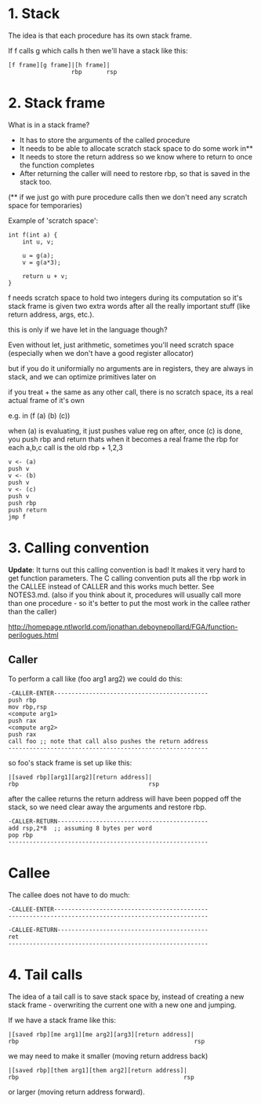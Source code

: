 # 1. Stack

The idea is that each procedure has its own stack frame.

If f calls g which calls h then we'll have a stack like this:

```
[f frame][g frame]|[h frame]|
                  rbp       rsp
```

# 2. Stack frame

What is in a stack frame?

* It has to store the arguments of the called procedure
* It needs to be able to allocate scratch stack space to do some work in**
* It needs to store the return address so we know where to return to once the function completes
* After returning the caller will need to restore rbp, so that is saved in the stack too.

(** if we just go with pure procedure calls then we don't need any scratch space for temporaries)

Example of 'scratch space':

```
int f(int a) {
    int u, v;
    
    u = g(a);
    v = g(a*3);
    
    return u + v;
}
```

f needs scratch space to hold two integers during its computation so it's stack frame is given two extra words after all the really important stuff (like return address, args, etc.).

this is only if we have let in the language though?

Even without let, just arithmetic, sometimes you'll need scratch space (especially when we don't have a good register allocator)

but if you do it uniformially no arguments are in registers, they are always in stack, and we can optimize primitives later on

if you treat + the same as any other call, there is no scratch space, its a real actual frame of it's own

e.g. in (f (a) (b) (c))

when (a) is evaluating, it just pushes value reg on after,
once (c) is done, you push rbp and return
thats when it becomes a real frame
the rbp for each a,b,c call is the old rbp + 1,2,3
```
v <- (a)
push v
v <- (b)
push v
v <- (c)
push v
push rbp
push return
jmp f
```


# 3. Calling convention

**Update**: It turns out this calling convention is bad! It makes it very hard to get function parameters. The C calling convention puts all the rbp work in the CALLEE instead of CALLER and this works much better. See NOTES3.md. (also if you think about it, procedures will usually call more than one procedure - so it's better to put the most work in the callee rather than the caller)

http://homepage.ntlworld.com/jonathan.deboynepollard/FGA/function-perilogues.html

## Caller

To perform a call like (foo arg1 arg2) we could do this:

```
-CALLER-ENTER--------------------------------------------
push rbp
mov rbp,rsp
<compute arg1>
push rax
<compute arg2>
push rax
call foo ;; note that call also pushes the return address
---------------------------------------------------------
```

so foo's stack frame is set up like this:

```
|[saved rbp][arg1][arg2][return address]|
rbp                                     rsp
```

after the callee returns the return address will have been
popped off the stack, so we need clear away the arguments
and restore rbp.

```
-CALLER-RETURN-------------------------------------------
add rsp,2*8  ;; assuming 8 bytes per word
pop rbp
---------------------------------------------------------
```

# Callee

The callee does not have to do much:

```
-CALLEE-ENTER--------------------------------------------
---------------------------------------------------------
```

```
-CALLEE-RETURN-------------------------------------------
ret
---------------------------------------------------------
```

# 4. Tail calls

The idea of a tail call is to save stack space by, instead
of creating a new stack frame - overwriting the current one
with a new one and jumping.

If we have a stack frame like this:

```
|[saved rbp][me arg1][me arg2][arg3][return address]|
rbp                                                  rsp
```

we may need to make it smaller (moving return address back)

```
|[saved rbp][them arg1][them arg2][return address]|
rbp                                               rsp
````

or larger (moving return address forward).


